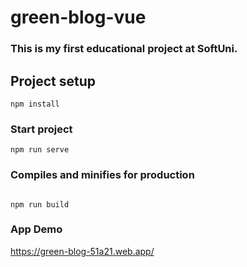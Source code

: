 # green-blog-vue
### This is my first educational project at SoftUni.

## Project setup

```
npm install
```

### Start project

```
npm run serve

```

### Compiles and minifies for production

```

npm run build

```

### App Demo

https://green-blog-51a21.web.app/
